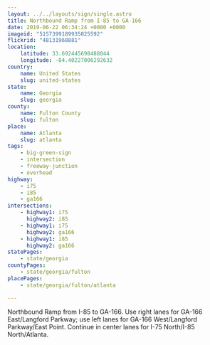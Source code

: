 ```yaml
---
layout: ../../layouts/sign/single.astro
title: Northbound Ramp from I-85 to GA-166
date: 2019-06-22 06:34:24 +0000 +0000
imageid: "5157399189935025592"
flickrid: "48131968881"
location:
    latitude: 33.692445698488044
    longitude: -84.40227006292632
country:
    name: United States
    slug: united-states
state:
    name: Georgia
    slug: georgia
county:
    name: Fulton County
    slug: fulton
place:
    name: Atlanta
    slug: atlanta
tags:
    - big-green-sign
    - intersection
    - freeway-junction
    - overhead
highway:
    - i75
    - i85
    - ga166
intersections:
    - highway1: i75
      highway2: i85
    - highway1: i75
      highway2: ga166
    - highway1: i85
      highway2: ga166
statePages:
    - state/georgia
countyPages:
    - state/georgia/fulton
placePages:
    - state/georgia/fulton/atlanta

---
```

Northbound Ramp from I-85 to GA-166.  Use right lanes for GA-166 East/Langford Parkway; use left lanes for GA-166 West/Langford Parkway/East Point.  Continue in center lanes for I-75 North/I-85 North/Atlanta.